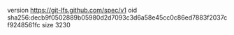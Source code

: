 version https://git-lfs.github.com/spec/v1
oid sha256:decb9f0502889b05980d2d7093c3d6a58e45cc0c86ed7883f2037cf9248561fc
size 3230
